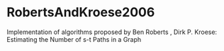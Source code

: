 RobertsAndKroese2006
====================

Implementation of algorithms proposed by Ben Roberts , Dirk P. Kroese: Estimating the Number of s-t Paths in a Graph